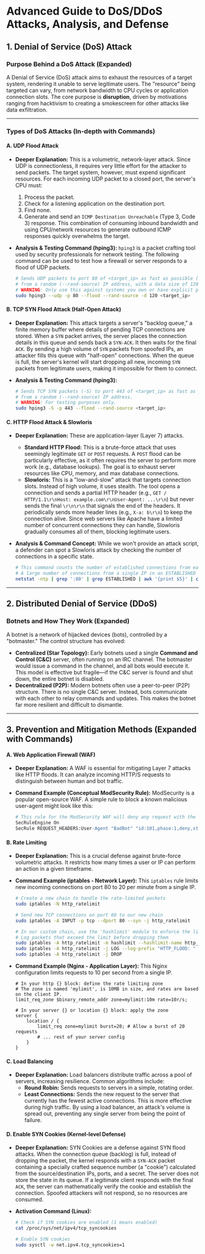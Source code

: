 # Advanced Guide to DoS/DDoS Attacks, Analysis, and Defense

## 1. Denial of Service (DoS) Attack

### Purpose Behind a DoS Attack (Expanded)

A Denial of Service (DoS) attack aims to exhaust the resources of a target system, rendering it unable to serve legitimate users. The "resource" being targeted can vary, from network bandwidth to CPU cycles or application connection slots. The core purpose is **disruption**, driven by motivations ranging from hacktivism to creating a smokescreen for other attacks like data exfiltration.

---

### Types of DoS Attacks (In-depth with Commands)

#### A. UDP Flood Attack

* **Deeper Explanation:** This is a volumetric, network-layer attack. Since UDP is connectionless, it requires very little effort for the attacker to send packets. The target system, however, must expend significant resources. For each incoming UDP packet to a closed port, the server's CPU must:
    1.  Process the packet.
    2.  Check for a listening application on the destination port.
    3.  Find none.
    4.  Generate and send an `ICMP Destination Unreachable` (Type 3, Code 3) response.
    This combination of consuming inbound bandwidth and using CPU/network resources to generate outbound ICMP responses quickly overwhelms the target.

* **Analysis & Testing Command (hping3):**
    `hping3` is a packet crafting tool used by security professionals for network testing. The following command can be used to test how a firewall or server responds to a flood of UDP packets.

    ```bash
    # Sends UDP packets to port 80 of <target_ip> as fast as possible (--flood)
    # from a random (--rand-source) IP address, with a data size of 120 bytes.
    # WARNING: Only use this against systems you own or have explicit permission to test.
    sudo hping3 --udp -p 80 --flood --rand-source -d 120 <target_ip>
    ```

#### B. TCP SYN Flood Attack (Half-Open Attack)

* **Deeper Explanation:** This attack targets a server's "backlog queue," a finite memory buffer where details of pending TCP connections are stored. When a `SYN` packet arrives, the server places the connection details in this queue and sends back a `SYN-ACK`. It then waits for the final `ACK`. By sending a high volume of `SYN` packets from spoofed IPs, an attacker fills this queue with "half-open" connections. When the queue is full, the server's kernel will start dropping all new, incoming `SYN` packets from legitimate users, making it impossible for them to connect.

* **Analysis & Testing Command (hping3):**

    ```bash
    # Sends TCP SYN packets (-S) to port 443 of <target_ip> as fast as possible (--flood)
    # from a random (--rand-source) IP address.
    # WARNING: For testing purposes only.
    sudo hping3 -S -p 443 --flood --rand-source <target_ip>
    ```

#### C. HTTP Flood Attack & Slowloris

* **Deeper Explanation:** These are application-layer (Layer 7) attacks.
    * **Standard HTTP Flood:** This is a brute-force attack that uses seemingly legitimate `GET` or `POST` requests. A `POST` flood can be particularly effective, as it often requires the server to perform more work (e.g., database lookups). The goal is to exhaust server resources like CPU, memory, and max database connections.
    * **Slowloris:** This is a "low-and-slow" attack that targets connection slots. Instead of high volume, it uses stealth. The tool opens a connection and sends a partial HTTP header (e.g., `GET / HTTP/1.1\r\nHost: example.com\r\nUser-Agent: ...\r\n`) but never sends the final `\r\n\r\n` that signals the end of the headers. It periodically sends more header lines (e.g., `X-a: b\r\n`) to keep the connection alive. Since web servers like Apache have a limited number of concurrent connections they can handle, Slowloris gradually consumes all of them, blocking legitimate users.

* **Analysis & Command Concept:**
    While we won't provide an attack script, a defender can spot a Slowloris attack by checking the number of connections in a specific state.

    ```bash
    # This command counts the number of established connections from each IP address to port 80.
    # A large number of connections from a single IP in an ESTABLISHED state could indicate an attack.
    netstat -ntp | grep ':80' | grep ESTABLISHED | awk '{print $5}' | cut -d: -f1 | sort | uniq -c | sort -nr
    ```

---

## 2. Distributed Denial of Service (DDoS)

### Botnets and How They Work (Expanded)

A botnet is a network of hijacked devices (bots), controlled by a "botmaster." The control structure has evolved:

* **Centralized (Star Topology):** Early botnets used a single **Command and Control (C&C)** server, often running on an IRC channel. The botmaster would issue a command in the channel, and all bots would execute it. This model is effective but fragile—if the C&C server is found and shut down, the entire botnet is disabled.
* **Decentralized (P2P):** Modern botnets often use a peer-to-peer (P2P) structure. There is no single C&C server. Instead, bots communicate with each other to relay commands and updates. This makes the botnet far more resilient and difficult to dismantle.

---

## 3. Prevention and Mitigation Methods (Expanded with Commands)

#### A. Web Application Firewall (WAF)

* **Deeper Explanation:** A WAF is essential for mitigating Layer 7 attacks like HTTP floods. It can analyze incoming HTTP/S requests to distinguish between human and bot traffic.
* **Command Example (Conceptual ModSecurity Rule):** ModSecurity is a popular open-source WAF. A simple rule to block a known malicious user-agent might look like this:

    ```apache
    # This rule for the ModSecurity WAF will deny any request with the user-agent "BadBot".
    SecRuleEngine On
    SecRule REQUEST_HEADERS:User-Agent "BadBot" "id:101,phase:1,deny,status:403"
    ```

#### B. Rate Limiting

* **Deeper Explanation:** This is a crucial defense against brute-force volumetric attacks. It restricts how many times a user or IP can perform an action in a given timeframe.
* **Command Example (iptables - Network Layer):** This `iptables` rule limits new incoming connections on port 80 to 20 per minute from a single IP.

    ```bash
    # Create a new chain to handle the rate-limited packets
    sudo iptables -N http_ratelimit

    # Send new TCP connections on port 80 to our new chain
    sudo iptables -A INPUT -p tcp --dport 80 --syn -j http_ratelimit

    # In our custom chain, use the 'hashlimit' module to enforce the limit
    # Log packets that exceed the limit before dropping them
    sudo iptables -A http_ratelimit -m hashlimit --hashlimit-name http_limit --hashlimit-mode srcip --hashlimit-upto 20/minute -j ACCEPT
    sudo iptables -A http_ratelimit -j LOG --log-prefix "HTTP_FLOOD: "
    sudo iptables -A http_ratelimit -j DROP
    ```

* **Command Example (Nginx - Application Layer):** This Nginx configuration limits requests to 10 per second from a single IP.

    ```nginx
    # In your http {} block: define the rate limiting zone
    # The zone is named 'mylimit', is 10MB in size, and rates are based on the client IP.
    limit_req_zone $binary_remote_addr zone=mylimit:10m rate=10r/s;

    # In your server {} or location {} block: apply the zone
    server {
        location / {
            limit_req zone=mylimit burst=20; # Allow a burst of 20 requests
            # ... rest of your server config
        }
    }
    ```

#### C. Load Balancing

* **Deeper Explanation:** Load balancers distribute traffic across a pool of servers, increasing resilience. Common algorithms include:
    * **Round Robin:** Sends requests to servers in a simple, rotating order.
    * **Least Connections:** Sends the new request to the server that currently has the fewest active connections. This is more effective during high traffic.
    By using a load balancer, an attack's volume is spread out, preventing any single server from being the point of failure.

#### D. Enable SYN Cookies (Kernel-level Defense)

* **Deeper Explanation:** SYN Cookies are a defense against SYN flood attacks. When the connection queue (backlog) is full, instead of dropping the packet, the kernel responds with a `SYN-ACK` packet containing a specially crafted sequence number (a "cookie") calculated from the source/destination IPs, ports, and a secret. The server does not store the state in its queue. If a legitimate client responds with the final `ACK`, the server can mathematically verify the cookie and establish the connection. Spoofed attackers will not respond, so no resources are consumed.
* **Activation Command (Linux):**

    ```bash
    # Check if SYN cookies are enabled (1 means enabled)
    cat /proc/sys/net/ipv4/tcp_syncookies

    # Enable SYN cookies
    sudo sysctl -w net.ipv4.tcp_syncookies=1
    ```
